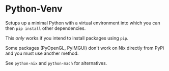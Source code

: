 # Python-Venv

Setups up a minimal Python with a virtual environment into which you can
then `pip install` other dependencies.

This _only_ works if you intend to install packages using `pip`.

Some packages (PyOpenGL, PyIMGUI) don't work on Nix directly from PyPi and you must use another
method.

See `python-nix` and `python-mach` for alternatives.
